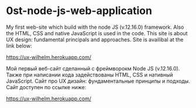# 0st-node-js-web-application

My first web-site which build with the node JS (v.12.16.0) framework.
Also the HTML, CSS and native JavaScript is used in the code.
This site is about UX design: fundamental principals and approaches.
Site is availibal at the link below:

https://ux-wilhelm.herokuapp.com/

Мой первый веб-сайт сделанный с фреймворокм Node JS (v.12.16.0).
Также при написании кода задействованы HTML, CSS и нативный JavaScript.
Сайт про UX дизайн: фундаментальные принципы и подходы.
Сайт доступен по ссылке ниже:

https://ux-wilhelm.herokuapp.com/
